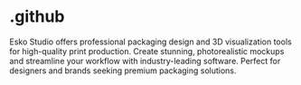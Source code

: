 # .github
Esko Studio offers professional packaging design and 3D visualization tools for high-quality print production. Create stunning, photorealistic mockups and streamline your workflow with industry-leading software. Perfect for designers and brands seeking premium packaging solutions.
